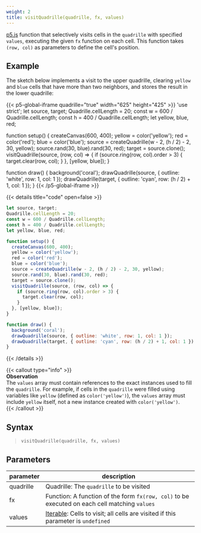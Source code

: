 ```yaml
---
weight: 2
title: visitQuadrille(quadrille, fx, values)
---
```


[p5.js](https://p5js.org/) function that selectively visits cells in the `quadrille` with specified `values`, executing the given `fx` function on each cell. This function takes `(row, col)` as parameters to define the cell's position.

## Example

The sketch below implements a visit to the upper quadrille, clearing `yellow` and `blue` cells that have more than two neighbors, and stores the result in the lower quadrille:

{{< p5-global-iframe quadrille="true" width="625" height="425" >}}
'use strict';
let source, target;
Quadrille.cellLength = 20;
const w = 600 / Quadrille.cellLength;
const h = 400 / Quadrille.cellLength;
let yellow, blue, red;

function setup() {
  createCanvas(600, 400);
  yellow = color('yellow');
  red = color('red');
  blue = color('blue');
  source = createQuadrille(w - 2, (h / 2) - 2, 30, yellow);
  source.rand(30, blue).rand(30, red);
  target = source.clone();
  visitQuadrille(source, (row, col) => {
    if (source.ring(row, col).order > 3) {
      target.clear(row, col);
    }
  }, [yellow, blue]);
}

function draw() {
  background('coral');
  drawQuadrille(source, { outline: 'white', row: 1, col: 1 });
  drawQuadrille(target, { outline: 'cyan', row: (h / 2) + 1, col: 1 });
}
{{< /p5-global-iframe >}}

{{< details title="code" open=false >}}
```js
let source, target;
Quadrille.cellLength = 20;
const w = 600 / Quadrille.cellLength;
const h = 400 / Quadrille.cellLength;
let yellow, blue, red;

function setup() {
  createCanvas(600, 400);
  yellow = color('yellow');
  red = color('red');
  blue = color('blue');
  source = createQuadrille(w - 2, (h / 2) - 2, 30, yellow);
  source.rand(30, blue).rand(30, red);
  target = source.clone();
  visitQuadrille(source, (row, col) => {
    if (source.ring(row, col).order > 3) {
      target.clear(row, col);
    }
  }, [yellow, blue]);
}

function draw() {
  background('coral');
  drawQuadrille(source, { outline: 'white', row: 1, col: 1 });
  drawQuadrille(target, { outline: 'cyan', row: (h / 2) + 1, col: 1 });
}
```
{{< /details >}}

{{< callout type="info" >}}  
**Observation**  
The `values` array must contain references to the exact instances used to fill the `quadrille`. For example, if cells in the `quadrille` were filled using variables like `yellow` (defined as `color('yellow')`), the `values` array must include `yellow` itself, not a new instance created with `color('yellow')`.  
{{< /callout >}}

## Syntax

> `visitQuadrille(quadrille, fx, values)`

## Parameters

| parameter | description                                                                                      |
|-----------|--------------------------------------------------------------------------------------------------|
| quadrille | Quadrille: The `quadrille` to be visited                                                         |
| fx        | Function: A function of the form `fx(row, col)` to be executed on each cell matching `values`    |
| values    | [Iterable](https://developer.mozilla.org/en-US/docs/Web/JavaScript/Reference/Statements/for...of): Cells to visit; all cells are visited if this parameter is `undefined` |